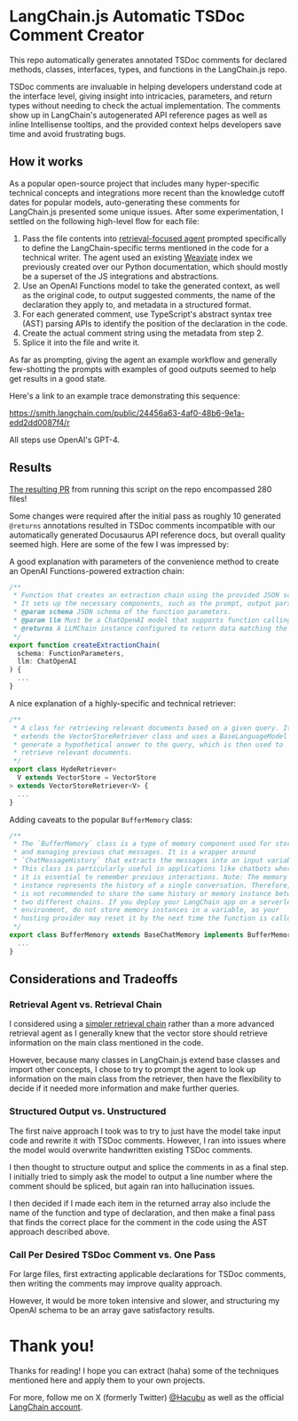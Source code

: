 # LangChain.js Automatic TSDoc Comment Creator

This repo automatically generates annotated TSDoc comments for declared methods, classes, interfaces, types, and functions
in the LangChain.js repo.

TSDoc comments are invaluable in helping developers understand code at the interface level, giving insight into
intricacies, parameters, and return types without needing to check the actual implementation. The comments show
up in LangChain's autogenerated API reference pages as well as inline Intellisense tooltips, and the provided context
helps developers save time and avoid frustrating bugs.

## How it works

As a popular open-source project that includes many hyper-specific technical concepts and integrations more recent than the knowledge
cutoff dates for popular models, auto-generating these comments for LangChain.js presented some unique issues. After some
experimentation, I settled on the following high-level flow for each file:

1. Pass the file contents into [retrieval-focused agent](https://js.langchain.com/docs/use_cases/question_answering/conversational_retrieval_agents) prompted specifically to define the LangChain-specific terms mentioned in the code for a technical writer. The agent used an existing [Weaviate](https://js.langchain.com/docs/modules/data_connection/vectorstores/integrations/weaviate) index we previously created over our Python documentation, which should mostly be a superset of the JS integrations and abstractions.
2. Use an OpenAI Functions model to take the generated context, as well as the original code, to output suggested comments, the name of the declaration they apply to, and metadata in a structured format.
3. For each generated comment, use TypeScript's abstract syntax tree (AST) parsing APIs to identify the position of the declaration in the code.
4. Create the actual comment string using the metadata from step 2.
5. Splice it into the file and write it.

As far as prompting, giving the agent an example workflow and generally few-shotting the prompts with examples of good outputs seemed to help get
results in a good state.

Here's a link to an example trace demonstrating this sequence:

https://smith.langchain.com/public/24456a63-4af0-48b6-9e1a-edd2dd0087f4/r

All steps use OpenAI's GPT-4.

## Results

[The resulting PR](https://github.com/hwchase17/langchainjs/pull/2341) from running this script on the repo encompassed 280 files!

Some changes were required after the initial pass as roughly 10 generated `@returns` annotations resulted in TSDoc comments incompatible with
our automatically generated Docusaurus API reference docs, but overall quality seemed high. Here are some of the few I was impressed by:

A good explanation with parameters of the convenience method to create an OpenAI Functions-powered extraction chain:

```typescript
/**
 * Function that creates an extraction chain using the provided JSON schema.
 * It sets up the necessary components, such as the prompt, output parser, and tags.
 * @param schema JSON schema of the function parameters.
 * @param llm Must be a ChatOpenAI model that supports function calling.
 * @returns A LLMChain instance configured to return data matching the schema.
 */
export function createExtractionChain(
  schema: FunctionParameters,
  llm: ChatOpenAI
) {
  ...
}
```

A nice explanation of a highly-specific and technical retriever:

```typescript
/**
 * A class for retrieving relevant documents based on a given query. It
 * extends the VectorStoreRetriever class and uses a BaseLanguageModel to
 * generate a hypothetical answer to the query, which is then used to
 * retrieve relevant documents.
 */
export class HydeRetriever<
  V extends VectorStore = VectorStore
> extends VectorStoreRetriever<V> {
  ...
}
```

Adding caveats to the popular `BufferMemory` class:

```typescript
/**
 * The `BufferMemory` class is a type of memory component used for storing
 * and managing previous chat messages. It is a wrapper around
 * `ChatMessageHistory` that extracts the messages into an input variable.
 * This class is particularly useful in applications like chatbots where
 * it is essential to remember previous interactions. Note: The memory
 * instance represents the history of a single conversation. Therefore, it
 * is not recommended to share the same history or memory instance between
 * two different chains. If you deploy your LangChain app on a serverless
 * environment, do not store memory instances in a variable, as your
 * hosting provider may reset it by the next time the function is called.
 */
export class BufferMemory extends BaseChatMemory implements BufferMemoryInput {
  ...
}
```

## Considerations and Tradeoffs

### Retrieval Agent vs. Retrieval Chain

I considered using a [simpler retrieval chain](https://js.langchain.com/docs/modules/chains/popular/vector_db_qa) rather than a more
advanced retrieval agent as I generally knew that the vector store should retrieve information on the main class mentioned in the
code.

However, because many classes in LangChain.js extend base classes and import other concepts, I chose to try to prompt
the agent to look up information on the main class from the retriever, then have the flexibility to decide if it needed
more information and make further queries.

### Structured Output vs. Unstructured

The first naive approach I took was to try to just have the model take input code and rewrite it with TSDoc comments.
However, I ran into issues where the model would overwrite handwritten existing TSDoc comments.

I then thought to structure output and splice the comments in as a final step. I initially tried to simply ask the model to output a line
number where the comment should be spliced, but again ran into hallucination issues.

I then decided if I made each item in the returned array also include the name of the function and type of declaration, and then make
a final pass that finds the correct place for the comment in the code using the AST approach described above.

### Call Per Desired TSDoc Comment vs. One Pass

For large files, first extracting applicable declarations for TSDoc comments, then writing the comments may improve quality approach.

However, it would be more token intensive and slower, and structuring my OpenAI schema to be an array gave satisfactory results.

# Thank you!

Thanks for reading! I hope you can extract (haha) some of the techniques mentioned here and apply them to your own projects.

For more, follow me on X (formerly Twitter) [@Hacubu](https://x.com/hacubu) as well as the official [LangChain account](https://x.com/langchainai).
